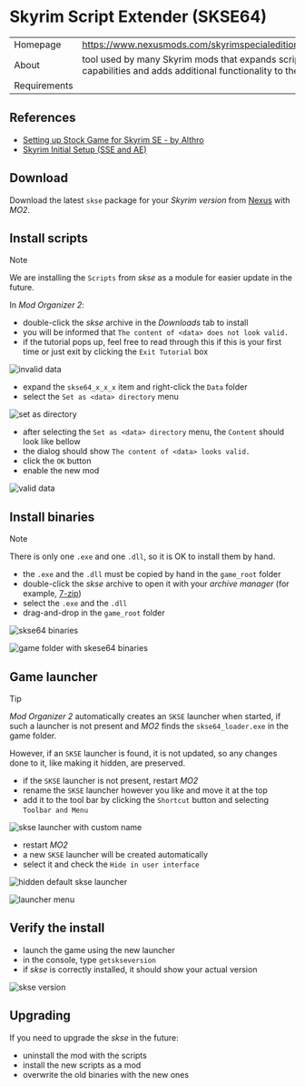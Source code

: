 # Skyrim Script Extender (SKSE64)

|  | |
| --- | --- |
| Homepage | <https://www.nexusmods.com/skyrimspecialedition/mods/30379> |
| About | tool used by many Skyrim mods that expands scripting capabilities and adds additional functionality to the game |
| Requirements | |

## References

* [Setting up Stock Game for Skyrim SE - by Althro](https://github.com/LivelyDismay/Learn-To-Mod/blob/main/lessons/Setting%20up%20Stock%20Game%20for%20Skyrim%20SE.md#skse)
* [Skyrim Initial Setup (SSE and AE)](https://www.nexusmods.com/skyrimspecialedition/articles/6528)

## Download

Download the latest `skse` package for your *Skyrim version* from [Nexus](https://www.nexusmods.com/skyrimspecialedition/mods/30379) with *MO2*.

## Install scripts

> [!NOTE]
> We are installing the `Scripts` from *skse* as a module for easier update in the future.

In *Mod Organizer 2*:

* double-click the *skse* archive in the *Downloads* tab to install
* you will be informed that `The content of <data> does not look valid.`
* if the tutorial pops up, feel free to read through this if this is your first time or just exit by clicking the `Exit Tutorial` box

![invalid data](../images/skse64_scripts_1.png)

* expand the `skse64_x_x_x` item and right-click the `Data` folder
* select the `Set as <data> directory` menu

![set as <data> directory](../images/skse64_scripts_2.png)

* after selecting the `Set as <data> directory` menu, the `Content` should look like bellow
* the dialog should show `The content of <data> looks valid.`
* click the `OK` button
* enable the new mod

![valid data](../images/skse64_scripts_3.png)

## Install binaries

> [!NOTE]
> There is only one `.exe` and one `.dll`, so it is OK to install them by hand.

* the `.exe` and the `.dll` must be copied by hand in the `game_root` folder
* double-click the *skse* archive to open it with your *archive manager* (for example, [7-zip](https://www.7-zip.org/))
* select the `.exe` and the `.dll`
* drag-and-drop in the `game_root` folder

![skse64 binaries](../images/skse64_binaries_1.png)

![game folder with skese64 binaries](../images/skse64_binaries_2.png)

## Game launcher

> [!TIP]
> *Mod Organizer 2* automatically creates an `SKSE` launcher when started, if such a launcher is not present and *MO2* finds the `skse64_loader.exe` in the game folder.
>
> However, if an `SKSE` launcher is found, it is not updated, so any changes done to it, like making it hidden, are preserved.

* if the `SKSE` launcher is not present, restart *MO2*
* rename the `SKSE` launcher however you like and move it at the top
* add it to the tool bar by clicking the `Shortcut` button and selecting `Toolbar and Menu`

![skse launcher with custom name](../images/skse64_custom_launcher.png)

* restart *MO2*
* a new `SKSE` launcher will be created automatically
* select it and check the `Hide in user interface`

![hidden default skse launcher](../images/skse64_hidden_default_launcher.png)

![launcher menu](../images/skse64_launcher_menu.png)

## Verify the install

* launch the game using the new launcher
* in the console, type `getskseversion`
* if *skse* is correctly installed, it should show your actual version

![skse version](../images/skse64_version.jpg)

## Upgrading

If you need to upgrade the *skse* in the future:

* uninstall the mod with the scripts
* install the new scripts as a mod
* overwrite the old binaries with the new ones
